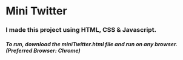 # Mini Twitter
### I made this project using HTML, CSS & Javascript.

##### To run, download the miniTwitter.html file and run on any browser. (Preferred Browser: Chrome)

